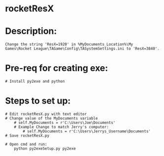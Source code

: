 # rocketResX
# Description: 
	Change the string 'ResX=1920' in %MyDocuments_Location%\My Games\Rocket League\TAGame\Config\TASystemSettings.ini to 'ResX=3840'.

# Pre-req for creating exe:
	# Install py2exe and python

# Steps to set up:
	# Edit rocketResX.py with text editor
	# Change value of the MyDocuments variable
		# self.MyDocuments = r'C:\Users\Joe\Documents'
		# Example Change to match Jerry's computer:
			# self.MyDocuments = r'C:\Users\Jerrys_Username\Documents'
	# Save rocketResX.py

	# Open cmd and run:
		python py2exeSetup.py py2exe